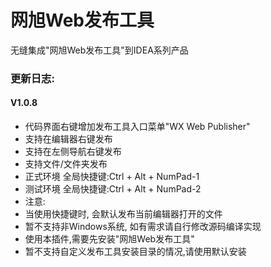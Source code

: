 # 网旭Web发布工具

无缝集成"网旭Web发布工具"到IDEA系列产品

<h3>更新日志:</h3>
<h4>V1.0.8</h4>
<ul>
    <li>代码界面右键增加发布工具入口菜单"WX Web Publisher"</li>
    <li>支持在编辑器右键发布</li>
    <li>支持在左侧导航右键发布</li>
    <li>支持文件/文件夹发布</li>
    <li>正式环境 全局快捷键:Ctrl + Alt + NumPad-1</li>
    <li>测试环境 全局快捷键:Ctrl + Alt + NumPad-2</li>
    <li>注意:</li>
    <li>当使用快捷键时, 会默认发布当前编辑器打开的文件</li>
    <li>暂不支持非Windows系统, 如有需求请自行修改源码编译实现</li>
    <li>使用本插件,需要先安装"网旭Web发布工具"</li>
    <li>暂不支持自定义发布工具安装目录的情况,请使用默认安装</li>
</ul>
